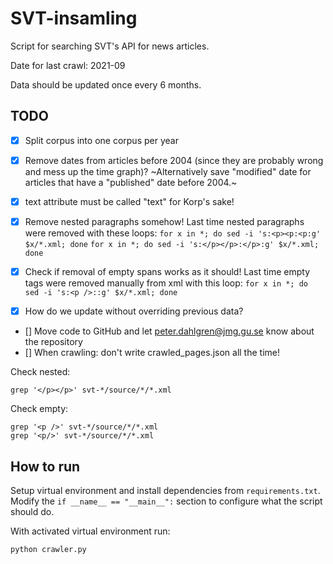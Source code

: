 # SVT-insamling

Script for searching SVT's API for news articles.

Date for last crawl: 2021-09

Data should be updated once every 6 months.


## TODO

- [x] Split corpus into one corpus per year
- [x] Remove dates from articles before 2004 (since they are probably wrong and mess up the time graph)?
  ~Alternatively save "modified" date for articles that have a "published" date before 2004.~
- [x] text attribute must be called "text" for Korp's sake!
- [x] Remove nested paragraphs somehow!
  Last time nested paragraphs were removed with these loops:
    `for x in *; do sed -i 's:<p><p:<p:g' $x/*.xml; done`
    `for x in *; do sed -i 's:</p></p>:</p>:g' $x/*.xml; done`
- [x] Check if removal of empty spans works as it should!
  Last time empty tags were removed manually from xml with this loop:
    `for x in *; do sed -i 's:<p />::g' $x/*.xml; done`

- [x] How do we update without overriding previous data?

- [] Move code to GitHub and let peter.dahlgren@jmg.gu.se know about the repository
- [] When crawling: don't write crawled_pages.json all the time!


Check nested:

    grep '</p></p>' svt-*/source/*/*.xml

Check empty:

    grep '<p />' svt-*/source/*/*.xml
    grep '<p/>' svt-*/source/*/*.xml


## How to run

Setup virtual environment and install dependencies from `requirements.txt`.
Modify the `if __name__ == "__main__":` section to configure what the script should do.

With activated virtual environment run:

```
python crawler.py
```

